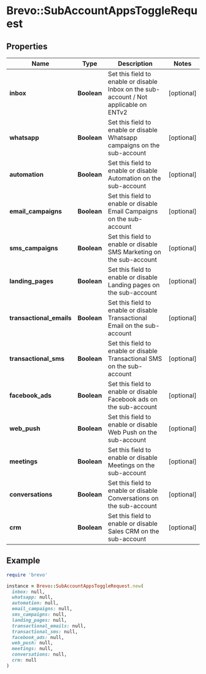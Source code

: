 # Brevo::SubAccountAppsToggleRequest

## Properties

| Name | Type | Description | Notes |
| ---- | ---- | ----------- | ----- |
| **inbox** | **Boolean** | Set this field to enable or disable Inbox on the sub-account / Not applicable on ENTv2 | [optional] |
| **whatsapp** | **Boolean** | Set this field to enable or disable Whatsapp campaigns on the sub-account | [optional] |
| **automation** | **Boolean** | Set this field to enable or disable Automation on the sub-account | [optional] |
| **email_campaigns** | **Boolean** | Set this field to enable or disable Email Campaigns on the sub-account | [optional] |
| **sms_campaigns** | **Boolean** | Set this field to enable or disable SMS Marketing on the sub-account | [optional] |
| **landing_pages** | **Boolean** | Set this field to enable or disable Landing pages on the sub-account | [optional] |
| **transactional_emails** | **Boolean** | Set this field to enable or disable Transactional Email on the sub-account | [optional] |
| **transactional_sms** | **Boolean** | Set this field to enable or disable Transactional SMS on the sub-account | [optional] |
| **facebook_ads** | **Boolean** | Set this field to enable or disable Facebook ads on the sub-account | [optional] |
| **web_push** | **Boolean** | Set this field to enable or disable Web Push on the sub-account | [optional] |
| **meetings** | **Boolean** | Set this field to enable or disable Meetings on the sub-account | [optional] |
| **conversations** | **Boolean** | Set this field to enable or disable Conversations on the sub-account | [optional] |
| **crm** | **Boolean** | Set this field to enable or disable Sales CRM on the sub-account | [optional] |

## Example

```ruby
require 'brevo'

instance = Brevo::SubAccountAppsToggleRequest.new(
  inbox: null,
  whatsapp: null,
  automation: null,
  email_campaigns: null,
  sms_campaigns: null,
  landing_pages: null,
  transactional_emails: null,
  transactional_sms: null,
  facebook_ads: null,
  web_push: null,
  meetings: null,
  conversations: null,
  crm: null
)
```

